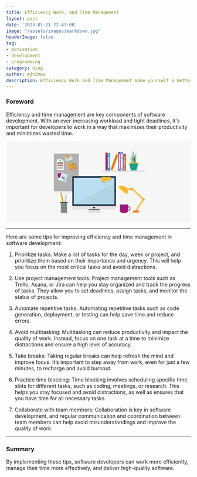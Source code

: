 ```yaml
---
title: Efficiency Work, and Time Management
layout: post
date: '2023-01-21 22:47:00'
image: "/assets/images/markdown.jpg"
headerImage: false
tag:
- motivation
- development
- programming
category: blog
author: mjn2max
description: Efficiency Work and Time Management make yourself a better version.
---
```


### Foreword
Efficiency and time management are key components of software development. With an ever-increasing workload and tight deadlines, it's important for developers to work in a way that maximizes their productivity and minimizes wasted time.

![Banner](../assets/blog/keep-up-to-date.jpeg)

---

Here are some tips for improving efficiency and time management in software development:

1. Prioritize tasks: Make a list of tasks for the day, week or project, and prioritize them based on their importance and urgency. This will help you focus on the most critical tasks and avoid distractions.

2. Use project management tools: Project management tools such as Trello, Asana, or Jira can help you stay organized and track the progress of tasks. They allow you to set deadlines, assign tasks, and monitor the status of projects.

3. Automate repetitive tasks: Automating repetitive tasks such as code generation, deployment, or testing can help save time and reduce errors.

4. Avoid multitasking: Multitasking can reduce productivity and impact the quality of work. Instead, focus on one task at a time to minimize distractions and ensure a high level of accuracy.

5. Take breaks: Taking regular breaks can help refresh the mind and improve focus. It’s important to step away from work, even for just a few minutes, to recharge and avoid burnout.

6. Practice time blocking: Time blocking involves scheduling specific time slots for different tasks, such as coding, meetings, or research. This helps you stay focused and avoid distractions, as well as ensures that you have time for all necessary tasks.

7. Collaborate with team members: Collaboration is key in software development, and regular communication and coordination between team members can help avoid misunderstandings and improve the quality of work.

---
### Summary
By implementing these tips, software developers can work more efficiently, manage their time more effectively, and deliver high-quality software.
